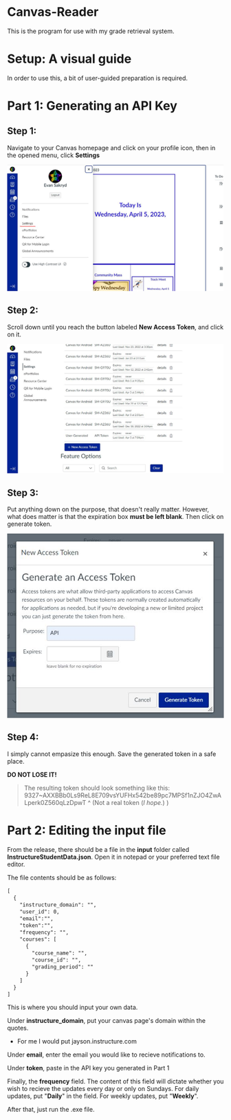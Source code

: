 # Canvas-Reader

This is the program for use with my grade retrieval system.


# Setup: A visual guide

In order to use this, a bit of user-guided preparation is required.

# Part 1: Generating an API Key

## Step 1:

Navigate to your Canvas homepage and click on your profile icon, then in the opened menu, click **Settings**

![alt text](https://github.com/ChaosCrimson/Canvas-Reader/blob/main/ReadmeImages/Step1.JPG?raw=true)

## Step 2:

Scroll down until you reach the button labeled **New Access Token**, and click on it.

![alt text](https://github.com/ChaosCrimson/Canvas-Reader/blob/main/ReadmeImages/Step2.JPG?raw=true)

## Step 3:

Put anything down on the purpose, that doesn't really matter. However, what does matter is that the expiration box **must be left blank**. Then click on generate token.

![alt text](https://github.com/ChaosCrimson/Canvas-Reader/blob/main/ReadmeImages/Step3.JPG?raw=true)


## Step 4:

I simply cannot empasize this enough. Save the generated token in a safe place. 

**DO NOT LOSE IT!**

> The resulting token should look something like this:
> 9327~AXXBBb0Ls9ReL8E709vsYUFHx542be89pc7MPSf1nZJO4ZwALperk0Z560qLzDpwT
> ^ (Not a real token (*I hope.*) )

# Part 2: Editing the input file

From the release, there should be a file in the **input**  folder called **InstructureStudentData.json**. Open it in notepad or your preferred text file editor.

The file contents should be as follows:

    [
      {
        "instructure_domain": "",
        "user_id": 0,
        "email":"",
	    "token":"",
        "frequency": "",
        "courses": [
          {
            "course_name": "",
            "course_id": "",
            "grading_period": ""
          }
        ]
      }
    ]
This is where you should input your own data.

Under **instructure_domain**, put your canvas page's domain within the quotes.

 - For me I would put jay<span>son.instructure.c</span>om

Under **email**, enter the email you would like to recieve notifications to.

Under **token**, paste in the API key you generated in Part 1

Finally, the **frequency** field. The content of this field will dictate whether you wish to recieve the updates every day or only on Sundays. For daily updates, put "**Daily**" in the field. For weekly updates, put "**Weekly**".

After that, just run the .exe file.
